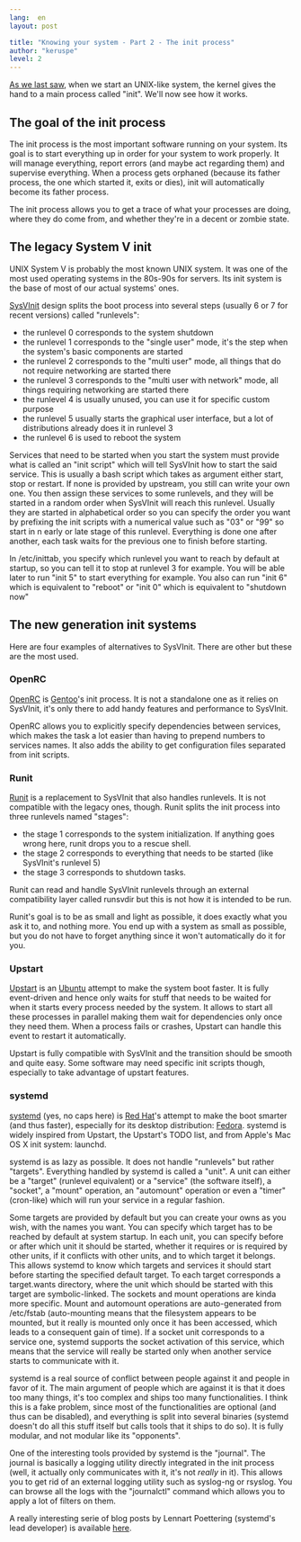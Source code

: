 ```yaml
---
lang:  en
layout: post

title: "Knowing your system - Part 2 - The init process"
author: "keruspe"
level: 2
---
```


[As we last saw](http://engineering.clever-cloud.com/sysadmin/2012/11/22/knowing-your-system-part-basics-on-unixlike-systems.html),
when we start an UNIX-like system, the kernel gives the hand to a main process called "init". We'll now see how it
works.

## The goal of the init process

The init process is the most important software running on your system. Its goal is to start everything up in order
for your system to work properly. It will manage everything, report errors (and maybe act regarding them) and
supervise everything. When a process gets orphaned (because its father process, the one which started it, exits or
dies), init will automatically become its father process.

The init process allows you to get a trace of what your processes are doing, where they do come from, and whether they're
in a decent or zombie state.

## The legacy System V init

UNIX System V is probably the most known UNIX system. It was one of the most used operating systems in the 80s-90s for
servers. Its init system is the base of most of our actual systems' ones.

[SysVInit](http://savannah.nongnu.org/projects/sysvinit) design splits the boot process into several steps (usually 6
or 7 for recent versions) called "runlevels":

* the runlevel 0 corresponds to the system shutdown
* the runlevel 1 corresponds to the "single user" mode, it's the step when the system's basic components are started
* the runlevel 2 corresponds to the "multi user" mode, all things that do not require networking are started there
* the runlevel 3 corresponds to the "multi user with network" mode, all things requiring networking are started there
* the runlevel 4 is usually unused, you can use it for specific custom purpose
* the runlevel 5 usually starts the graphical user interface, but a lot of distributions already does it in runlevel 3
* the runlevel 6 is used to reboot the system

Services that need to be started when you start the system must provide what is called an "init script" which will
tell SysVInit how to start the said service. This is usually a bash script which takes as argument either start, stop or
restart. If none is provided by upstream, you still can write your own one.
You then assign these services to some runlevels, and they will be started in a random order when SysVInit will reach
this runlevel. Usually they are started in alphabetical order so you can specify the order you want by prefixing the
init scripts with a numerical value such as "03" or "99" so start in n early or late stage of this runlevel.
Everything is done one after another, each task waits for the previous one to finish before starting.

In /etc/inittab, you specify which runlevel you want to reach by default at startup, so you can tell it to stop at
runlevel 3 for example. You will be able later to run "init 5" to start everything for example. You also can run "init
6" which is equivalent to "reboot" or "init 0" which is equivalent to "shutdown now"

## The new generation init systems

Here are four examples of alternatives to SysVInit. There are other but these are the most used.

### OpenRC

[OpenRC](http://www.gentoo.org/proj/en/base/openrc/) is [Gentoo](http://www.gentoo.org/)'s init process. It is not a
standalone one as it relies on SysVInit, it's only there to add handy features and performance to SysVInit.

OpenRC allows you to explicitly specify dependencies between services, which makes the task a lot easier than having to
prepend numbers to services names. It also adds the ability to get configuration files separated from init scripts.

### Runit

[Runit](http://smarden.org/runit/) is a replacement to SysVInit that also handles runlevels. It is not compatible with
the legacy ones, though. Runit splits the init process into three runlevels named "stages":

* the stage 1 corresponds to the system initialization. If anything goes wrong here, runit drops you to a rescue shell.
* the stage 2 corresponds to everything that needs to be started (like SysVInit's runlevel 5)
* the stage 3 corresponds to shutdown tasks.

Runit can read and handle SysVInit runlevels through an external compatibility layer called runsvdir but this is not how
it is intended to be run.

Runit's goal is to be as small and light as possible, it does exactly what you ask it to, and nothing more. You end up
with a system as small as possible, but you do not have to forget anything since it won't automatically do it for you.

### Upstart

[Upstart](http://upstart.ubuntu.com/) is an [Ubuntu](http://www.ubuntu.com/) attempt to make the system boot faster.
It is fully event-driven and hence only waits for stuff that needs to be waited for when it starts every process needed
by the system. It allows to start all these processes in parallel making them wait for dependencies only once they need
them. When a process fails or crashes, Upstart can handle this event to restart it automatically.

Upstart is fully compatible with SysVInit and the transition should be smooth and quite easy. Some software may need
specific init scripts though, especially to take advantage of upstart features.

### systemd

[systemd](http://www.freedesktop.org/wiki/Software/systemd) (yes, no caps here) is [Red Hat](http://www.redhat.com/)'s
attempt to make the boot smarter (and thus faster), especially for its desktop distribution: [Fedora](http://fedoraproject.org/).
systemd is widely inspired from Upstart, the Upstart's TODO list, and from Apple's Mac OS X init system: launchd.

systemd is as lazy as possible. It does not handle "runlevels" but rather "targets". Everything handled by systemd is
called a "unit". A unit can either be a "target" (runlevel equivalent) or a "service" (the software itself), a "socket",
a "mount" operation, an "automount" operation or even a "timer" (cron-like) which will run your service in a regular
fashion.

Some targets are provided by default but you can create your owns as you wish, with the names you want. You can
specify which target has to be reached by default at system startup. In each unit, you can specify before or after which
unit it should be started, whether it requires or is required by other units, if it conflicts with other units, and to
which target it belongs. This allows systemd to know which targets and services it should start before starting the
specified default target. To each target corresponds a target.wants directory, where the unit which should be started
with this target are symbolic-linked. The sockets and mount operations are kinda more specific. Mount and automount
operations are auto-generated from /etc/fstab (auto-mounting means that the filesystem appears to be mounted, but it
really is mounted only once it has been accessed, which leads to a consequent gain of time). If a socket unit
corresponds to a service one, systemd supports the socket activation of this service, which means that the service will
really be started only when another service starts to communicate with it.

systemd is a real source of conflict between people against it and people in favor of it. The main argument of people
which are against it is that it does too many things, it's too complex and ships too many functionalities. I think this
is a fake problem, since most of the functionalities are optional (and thus can be disabled), and everything is split
into several binaries (systemd doesn't do all this stuff itself but calls tools that it ships to do so). It is fully
modular, and not modular like its "opponents".

One of the interesting tools provided by systemd is the "journal". The journal is basically a logging utility directly
integrated in the init process (well, it actually only communicates with it, it's not _really_ in it). This allows you
to get rid of an external logging utility such as syslog-ng or rsyslog. You can browse all the logs with the
"journalctl" command which allows you to apply a lot of filters on them.

A really interesting serie of blog posts by Lennart Poettering (systemd's lead developer) is available
[here](http://www.freedesktop.org/wiki/Software/systemd).
